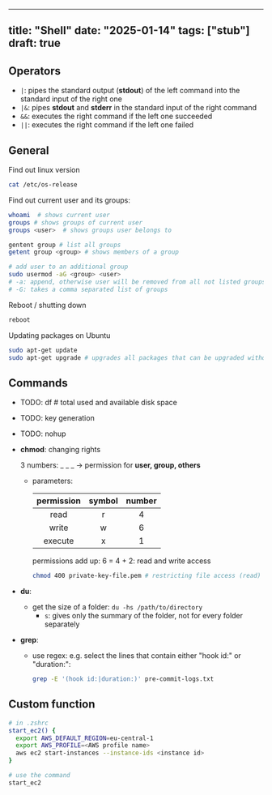______________________________________________________________________

## title: "Shell" date: "2025-01-14" tags: \["stub"\] draft: true

## Operators

- `|`: pipes the standard output (__stdout__) of the left command into the standard input of the right one
- `|&`: pipes __stdout__ and __stderr__ in the standard input of the right command
- `&&`: executes the right command if the left one succeeded
- `||`: executes the right command if the left one failed

## General

Find out linux version

```bash
cat /etc/os-release
```

Find out current user and its groups:

```bash
whoami  # shows current user
groups # shows groups of current user
groups <user>  # shows groups user belongs to

gentent group # list all groups
getent group <group> # shows members of a group

# add user to an additional group
sudo usermod -aG <group> <user>
# -a: append, otherwise user will be removed from all not listed groups
# -G: takes a comma separated list of groups
```

Reboot / shutting down

```bash
reboot
```

Updating packages on Ubuntu

```bash
sudo apt-get update
sudo apt-get upgrade # upgrades all packages that can be upgraded without breaking other packages
```

## Commands

- TODO: df # total used and available disk space

- TODO: key generation

- TODO: nohup

- __chmod__: changing rights

  3 numbers: _ _ _ -> permission for **user, group, others**

  - parameters:

    | **permission** | **symbol** | **number** |
    | :------------: | :--------: | :--------: |
    |      read      |     r      |     4      |
    |     write      |     w      |     6      |
    |    execute     |     x      |     1      |

    permissions add up: 6 = 4 + 2: read and write access

    ```bash
    chmod 400 private-key-file.pem # restricting file access (read) to yourself
    ```

- __du__:

  - get the size of a folder: `du -hs /path/to/directory`
    - `s`: gives only the summary of the folder, not for every folder separately

- __grep__:

  - use regex: e.g. select the lines that contain either "hook id:" or "duration:":
    ```bash
    grep -E '(hook id:|duration:)' pre-commit-logs.txt
    ```

## Custom function

```bash
# in .zshrc
start_ec2() {
  export AWS_DEFAULT_REGION=eu-central-1
  export AWS_PROFILE=<AWS profile name>
  aws ec2 start-instances --instance-ids <instance id>
}

# use the command
start_ec2
```
